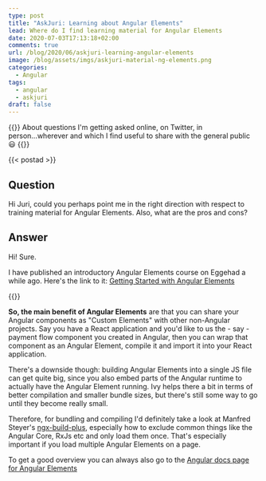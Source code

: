 ```yaml
---
type: post
title: "AskJuri: Learning about Angular Elements"
lead: Where do I find learning material for Angular Elements
date: 2020-07-03T17:13:18+02:00
comments: true
url: /blog/2020/06/askjuri-learning-angular-elements
image: /blog/assets/imgs/askjuri-material-ng-elements.png
categories:
  - Angular
tags:
  - angular
  - askjuri
draft: false
---
```


{{<intro>}}
  About questions I'm getting asked online, on Twitter, in person...wherever and which I find useful to share with the general public :smiley:
{{</intro>}}
<!--more-->

{{< postad >}}

## Question

Hi Juri, could you perhaps point me in the right direction with respect to training material for Angular Elements. Also, what are the pros and cons?

## Answer

Hi! Sure.

I have published an introductory Angular Elements course on Eggehad a while ago. Here's the link to it: [Getting Started with Angular Elements](https://egghead.io/courses/getting-started-with-angular-elements)

{{<egghead-lesson uid="lessons/angular-course-intro-to-angular-elements" >}}

**So, the main benefit of Angular Elements** are that you can share your Angular components as "Custom Elements" with other non-Angular projects. Say you have a React application and you'd like to us the - say - payment flow component you created in Angular, then you can wrap that component as an Angular Element, compile it and import it into your React application.

There's a downside though: building Angular Elements into a single JS file can get quite big, since you also embed parts of the Angular runtime to actually have the Angular Element running. Ivy helps there a bit in terms of better compilation and smaller bundle sizes, but there's still some way to go until they become really small.

Therefore, for bundling and compiling I'd definitely take a look at Manfred Steyer's [ngx-build-plus](https://github.com/manfredsteyer/ngx-build-plus), especially how to exclude common things like the Angular Core, RxJs etc and only load them once. That's especially important if you load multiple Angular Elements on a page.

To get a good overview you can always also go to the [Angular docs page for Angular Elements](https://angular.io/guide/elements)

